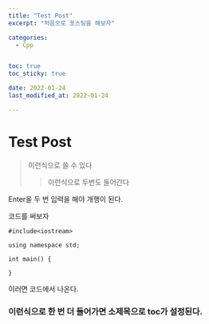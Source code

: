 ```yaml
---
title: "Test Post"
excerpt: "처음으로 포스팅을 해보자"

categories:
  - Cpp


toc: true
toc_sticky: true

date: 2022-01-24
last_modified_at: 2022-01-24

---
```


# Test Post
> 이런식으로 쓸 수 있다
> > 이런식으로 두번도 들어간다

Enter을 두 번 입력을 해야 개행이 된다.

코드를 써보자

    #include<iostream>
    
    using namespace std;

    int main() {

    }

이러면 코드에서 나온다.


### 이런식으로 한 번 더 들어가면 소제목으로 toc가 설정된다.